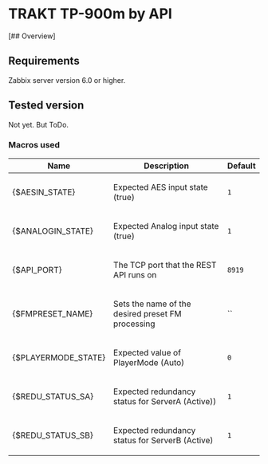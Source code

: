 # TRAKT TP-900m by API

[## Overview]

## Requirements

Zabbix server version 6.0 or higher.

## Tested version

Not yet. But ToDo.

### Macros used

|Name|Description|Default|
|----|-----------|-------|
|{$AESIN_STATE}|<p>Expected AES input state (true)</p>|`1`|
|{$ANALOGIN_STATE}|<p>Expected Analog input state (true)</p>|`1`|
|{$API_PORT}|<p>The TCP port that the REST API runs on</p>|`8919`|
|{$FMPRESET_NAME}|<p>Sets the name of the desired preset FM processing</p>|``|
|{$PLAYERMODE_STATE}|<p>Expected value of PlayerMode (Auto)</p>|`0`|
|{$REDU_STATUS_SA}|<p>Expected redundancy status for ServerA (Active))</p>|`1`|
|{$REDU_STATUS_SB}|<p>Expected redundancy status for ServerB (Active)</p>|`1`|
